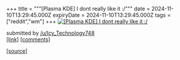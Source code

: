 +++
title = """[Plasma KDE] I dont really like it :/"""
date = 2024-11-10T13:29:45.000Z
expiryDate = 2024-11-10T13:29:45.000Z
tags = ["reddit","wm"]
+++
[![[Plasma KDE] I dont really like it :/](https://preview.redd.it/qtz5104dt20e1.png?width=640&crop=smart&auto=webp&s=7663bf34102e03b9f1c4139db61eb68935c8be57 "[Plasma KDE] I dont really like it :/")](https://www.reddit.com/r/unixporn/comments/1go0oxy/plasma_kde_i_dont_really_like_it/)

submitted by [/u/Icy\_Technology748](https://www.reddit.com/user/Icy_Technology748)  
[\[link\]](https://i.redd.it/qtz5104dt20e1.png) [\[comments\]](https://www.reddit.com/r/unixporn/comments/1go0oxy/plasma_kde_i_dont_really_like_it/)

[[source]](https://www.reddit.com/r/unixporn/comments/1go0oxy/plasma_kde_i_dont_really_like_it/)
